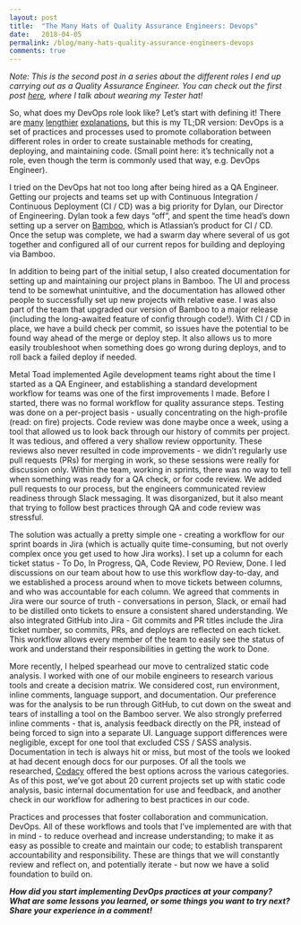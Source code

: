 ```yaml
---
layout: post
title:  "The Many Hats of Quality Assurance Engineers: Devops"
date:   2018-04-05
permalink: /blog/many-hats-quality-assurance-engineers-devops
comments: true
---
```


*Note: This is the second post in a series about the different roles I end up carrying out as a Quality Assurance Engineer. You can check out the first post [here](http://angelariggs.github.io/blog/many-hats-quality-assurance-engineers-tester), where I talk about wearing my Tester hat!*

So, what does my DevOps role look like? Let’s start with defining it! There are [many](https://newrelic.com/devops/what-is-devops) [lengthier](https://www.atlassian.com/devops) [explanations](https://jvns.ca/blog/2016/10/16/whats-devops/), but this is my TL;DR version: DevOps is a set of practices and processes used to promote collaboration between different roles in order to create sustainable methods for creating, deploying, and maintaining code. (Small point here: it’s technically not a role, even though the term is commonly used that way, e.g. DevOps Engineer).

I tried on the DevOps hat not too long after being hired as a QA Engineer. Getting our projects and teams set up with Continuous Integration / Continuous Deployment (CI / CD) was a big priority for Dylan, our Director of Engineering. Dylan took a few days “off”, and spent the time head’s down setting up a server on [Bamboo](https://www.metaltoad.com/blog/grokking-bamboo-cicd-beginners), which is Atlassian’s product for CI / CD. Once the setup was complete, we had a swarm day where several of us got together and configured all of our current repos for building and deploying via Bamboo.

In addition to being part of the initial setup, I also created documentation for setting up and maintaining our project plans in Bamboo. The UI and process tend to be somewhat unintuitive, and the documentation has allowed other people to successfully set up new projects with relative ease. I was also part of the team that upgraded our version of Bamboo to a major release (including the long-awaited feature of config through code!). With CI / CD in place, we have a build check per commit, so issues have the potential to be found way ahead of the merge or deploy step. It also allows us to more easily troubleshoot when something does go wrong during deploys, and to roll back a failed deploy if needed.

Metal Toad implemented Agile development teams right about the time I started as a QA Engineer, and establishing a standard development workflow for teams was one of the first improvements I made. Before I started, there was no formal workflow for quality assurance steps. Testing was done on a per-project basis - usually concentrating on the high-profile (read: on fire) projects. Code review was done maybe once a week, using a tool that allowed us to look back through our history of commits per project. It was tedious, and offered a very shallow review opportunity. These reviews also never resulted in code improvements - we didn’t regularly use pull requests (PRs) for merging in work, so these sessions were really for discussion only. Within the team, working in sprints, there was no way to tell when something was ready for a QA check, or for code review. We added pull requests to our process, but the engineers communicated review readiness through Slack messaging. It was disorganized, but it also meant that trying to follow best practices through QA and code review was stressful.

The solution was actually a pretty simple one - creating a workflow for our sprint boards in Jira (which is actually quite time-consuming, but not overly complex once you get used to how Jira works). I set up a column for each ticket status - To Do, In Progress, QA, Code Review, PO Review, Done. I led discussions on our team about how to use this workflow day-to-day, and we established a process around when to move tickets between columns, and who was accountable for each column. We agreed that comments in Jira were our source of truth - conversations in person, Slack, or email had to be distilled onto tickets to ensure a consistent shared understanding. We also integrated GitHub into Jira - Git commits and PR titles include the Jira ticket number, so commits, PRs, and deploys are reflected on each ticket. This workflow allows every member of the team to easily see the status of work and understand their responsibilities in getting the work to Done.

More recently, I helped spearhead our move to centralized static code analysis. I worked with one of our mobile engineers to research various tools and create a decision matrix. We considered cost, run environment, inline comments, language support, and documentation. Our preference was for the analysis to be run through GitHub, to cut down on the sweat and tears of installing a tool on the Bamboo server. We also strongly preferred inline comments - that is, analysis feedback directly on the PR, instead of being forced to sign into a separate UI. Language support differences were negligible, except for one tool that excluded CSS / SASS analysis. Documentation in tech is always hit or miss, but most of the tools we looked at had decent enough docs for our purposes. Of all the tools we researched, [Codacy](https://www.codacy.com/product) offered the best options across the various categories. As of this post, we’ve got about 20 current projects set up with static code analysis, basic internal documentation for use and feedback, and another check in our workflow for adhering to best practices in our code.

Practices and processes that foster collaboration and communication. DevOps. All of these workflows and tools that I’ve implemented are with that in mind - to reduce overhead and increase understanding; to make it as easy as possible to create and maintain our code; to establish transparent accountability and responsibility. These are things that we will constantly review and reflect on, and potentially iterate - but now we have a solid foundation to build on.

***How did you start implementing DevOps practices at your company? What are some lessons you learned, or some things you want to try next? Share your experience in a comment!***